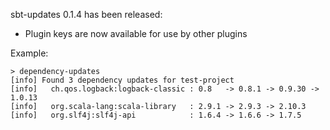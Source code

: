 sbt-updates 0.1.4 has been released:

 * Plugin keys are now available for use by other plugins

Example:

    > dependency-updates
    [info] Found 3 dependency updates for test-project
    [info]   ch.qos.logback:logback-classic : 0.8   -> 0.8.1 -> 0.9.30 -> 1.0.13
    [info]   org.scala-lang:scala-library   : 2.9.1 -> 2.9.3 -> 2.10.3
    [info]   org.slf4j:slf4j-api            : 1.6.4 -> 1.6.6 -> 1.7.5

